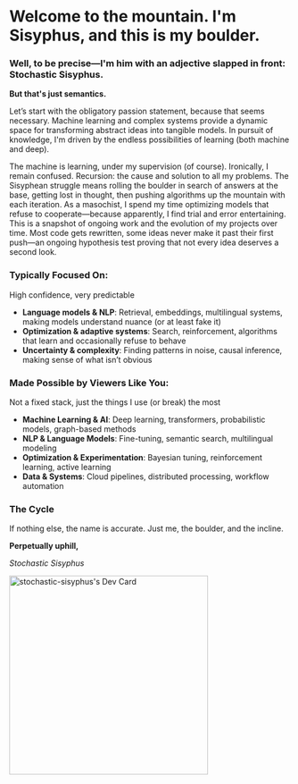 # Welcome to the mountain. I'm Sisyphus, and this is my boulder.
### Well, to be precise—I'm him with an adjective slapped in front: Stochastic Sisyphus. 
**But that's just semantics.** 

Let’s start with the obligatory passion statement, because that seems necessary. Machine learning and complex systems provide a dynamic space for transforming abstract ideas into tangible models. In pursuit of knowledge, I'm driven by the endless possibilities of learning (both machine and deep).

The machine is learning, under my supervision (of course). Ironically, I remain confused. Recursion: the cause and solution to all my problems. The Sisyphean struggle means rolling the boulder in search of answers at the base, getting lost in thought, then pushing algorithms up the mountain with each iteration. As a masochist, I spend my time optimizing models that refuse to cooperate—because apparently, I find trial and error entertaining. This is a snapshot of ongoing work and the evolution of my projects over time. Most code gets rewritten, some ideas never make it past their first push—an ongoing hypothesis test proving that not every idea deserves a second look.
### Typically Focused On:
High confidence, very predictable
- **Language models & NLP**: Retrieval, embeddings, multilingual systems, making models understand nuance (or at least fake it)
- **Optimization & adaptive systems**: Search, reinforcement, algorithms that learn and occasionally refuse to behave
- **Uncertainty & complexity**: Finding patterns in noise, causal inference, making sense of what isn’t obvious
### Made Possible by Viewers Like You:
Not a fixed stack, just the things I use (or break) the most
- **Machine Learning & AI**: Deep learning, transformers, probabilistic models, graph-based methods
- **NLP & Language Models**: Fine-tuning, semantic search, multilingual modeling
- **Optimization & Experimentation**: Bayesian tuning, reinforcement learning, active learning
- **Data & Systems**: Cloud pipelines, distributed processing, workflow automation
### The Cycle
If nothing else, the name is accurate. Just me, the boulder, and the incline.

**Perpetually uphill,**

*Stochastic Sisyphus*

<a href="https://app.daily.dev/stochasticsisyphus"><img src="https://api.daily.dev/devcards/v2/EYzPVhC9HtX61VuOLqCSn.png?type=default&r=vdq" width="356" alt="stochastic-sisyphus's Dev Card"/></a>
